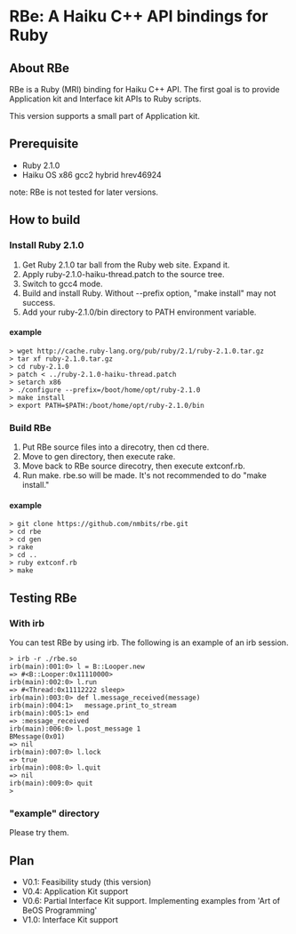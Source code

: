RBe: A Haiku C++ API bindings for Ruby
======================================

About RBe
---------

RBe is a Ruby (MRI) binding for Haiku C++ API. The first goal is to
provide Application kit and Interface kit APIs to Ruby scripts.

This version supports a small part of Application kit.

Prerequisite
------------

* Ruby 2.1.0 
* Haiku OS x86 gcc2 hybrid hrev46924

note: RBe is not tested for later versions.

How to build
------------

### Install Ruby 2.1.0

1. Get Ruby 2.1.0 tar ball from the Ruby web site. Expand it.
2. Apply ruby-2.1.0-haiku-thread.patch to the source tree.
3. Switch to gcc4 mode.
4. Build and install Ruby. Without --prefix option, "make install" may not success.
5. Add your ruby-2.1.0/bin directory to PATH environment variable.

#### example
    > wget http://cache.ruby-lang.org/pub/ruby/2.1/ruby-2.1.0.tar.gz
    > tar xf ruby-2.1.0.tar.gz
    > cd ruby-2.1.0
    > patch < ../ruby-2.1.0-haiku-thread.patch
    > setarch x86
    > ./configure --prefix=/boot/home/opt/ruby-2.1.0
    > make install
    > export PATH=$PATH:/boot/home/opt/ruby-2.1.0/bin

### Build RBe

1. Put RBe source files into a direcotry, then cd there.
2. Move to gen directory, then execute rake.
3. Move back to RBe source direcotry, then execute extconf.rb.
4. Run make. rbe.so will be made. It's not recommended to do "make install."

#### example
    > git clone https://github.com/nmbits/rbe.git
    > cd rbe
    > cd gen
    > rake
    > cd ..
    > ruby extconf.rb
    > make

Testing RBe
-----------
### With irb

You can test RBe by using irb. The following is an example of an irb
session.

    > irb -r ./rbe.so
    irb(main):001:0> l = B::Looper.new
    => #<B::Looper:0x11110000>
    irb(main):002:0> l.run
    => #<Thread:0x11112222 sleep>
    irb(main):003:0> def l.message_received(message)
    irb(main):004:1>   message.print_to_stream
    irb(main):005:1> end
    => :message_received
    irb(main):006:0> l.post_message 1
    BMessage(0x01)
    => nil
    irb(main):007:0> l.lock
    => true
    irb(main):008:0> l.quit
    => nil
    irb(main):009:0> quit
    >  

### "example" directory

Please try them.


Plan
----

* V0.1: Feasibility study (this version)
* V0.4: Application Kit support
* V0.6: Partial Interface Kit support. Implementing examples from 'Art of BeOS Programming'
* V1.0: Interface Kit support
